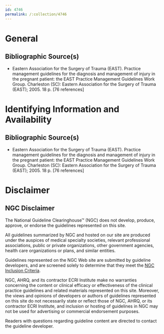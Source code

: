 ```yaml
---
id: 4746
permalink: /:collection/4746
---
```


# General

## Bibliographic Source(s)

- Eastern Association for the Surgery of Trauma (EAST). Practice management guidelines for the diagnosis and management of injury in the pregnant patient: the EAST Practice Management Guidelines Work Group. Charleston (SC): Eastern Association for the Surgery of Trauma (EAST); 2005. 18 p. [76 references]

# Identifying Information and Availability

## Bibliographic Source(s)

- Eastern Association for the Surgery of Trauma (EAST). Practice management guidelines for the diagnosis and management of injury in the pregnant patient: the EAST Practice Management Guidelines Work Group. Charleston (SC): Eastern Association for the Surgery of Trauma (EAST); 2005. 18 p. [76 references]

# Disclaimer

## NGC Disclaimer

The National Guideline Clearinghouse™ (NGC) does not develop, produce, approve, or endorse the guidelines represented on this site.

All guidelines summarized by NGC and hosted on our site are produced under the auspices of medical specialty societies, relevant professional associations, public or private organizations, other government agencies, health care organizations or plans, and similar entities.

Guidelines represented on the NGC Web site are submitted by guideline developers, and are screened solely to determine that they meet the [NGC Inclusion Criteria](/help-and-about/summaries/inclusion-criteria).

NGC, AHRQ, and its contractor ECRI Institute make no warranties concerning the content or clinical efficacy or effectiveness of the clinical practice guidelines and related materials represented on this site. Moreover, the views and opinions of developers or authors of guidelines represented on this site do not necessarily state or reflect those of NGC, AHRQ, or its contractor ECRI Institute, and inclusion or hosting of guidelines in NGC may not be used for advertising or commercial endorsement purposes.

Readers with questions regarding guideline content are directed to contact the guideline developer.

